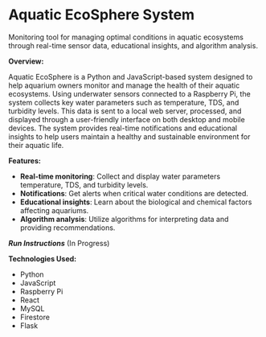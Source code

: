 # Aquatic EcoSphere System
Monitoring tool for managing optimal conditions in aquatic ecosystems through real-time sensor data, educational insights, and algorithm analysis.

**Overview:**

Aquatic EcoSphere is a Python and JavaScript-based system designed to help aquarium owners monitor and manage the health of their aquatic ecosystems. Using underwater sensors connected to a Raspberry Pi, the system collects key water parameters such as temperature, TDS, and turbidity levels. This data is sent to a local web server, processed, and displayed through a user-friendly interface on both desktop and mobile devices. The system provides real-time notifications and educational insights to help users maintain a healthy and sustainable environment for their aquatic life.

**Features:**
- **Real-time monitoring**: Collect and display water parameters temperature, TDS, and turbidity levels.
- **Notifications**: Get alerts when critical water conditions are detected.
- **Educational insights**: Learn about the biological and chemical factors affecting aquariums.
- **Algorithm analysis**: Utilize algorithms for interpreting data and providing recommendations.
  
***Run Instructions***
(In Progress)

**Technologies Used:**
- Python
- JavaScript
- Raspberry Pi
- React
- MySQL
- Firestore
- Flask
